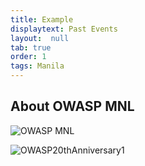 ```yaml
---
title: Example
displaytext: Past Events
layout:  null
tab: true
order: 1
tags: Manila
---
```


## About OWASP MNL

![OWASP MNL](https://user-images.githubusercontent.com/55728839/127828904-849fa24b-3ede-4943-8800-4ad56eb464c7.png)

![OWASP20thAnniversary1](https://user-images.githubusercontent.com/55728839/127829024-b1aef229-7da9-453d-9a35-aeca598ffb4a.jpg)


